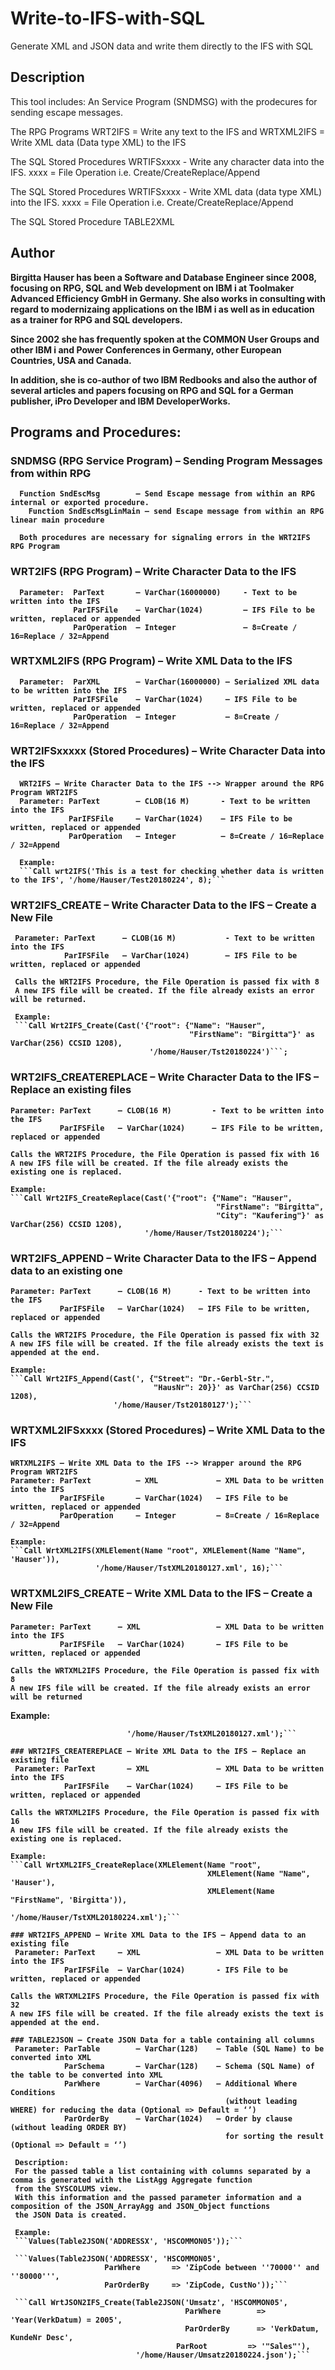 # Write-to-IFS-with-SQL
Generate XML and JSON data and write them directly to the IFS with SQL 

## Description
This tool includes: 
An Service Program (SNDMSG) with the prodecures for sending escape messages.

The RPG Programs WRT2IFS = Write any text to the IFS and
                 WRTXML2IFS = Write XML data (Data type XML) to the IFS

The SQL Stored Procedures WRTIFSxxxx - Write any character data into the IFS. 
xxxx = File Operation i.e. Create/CreateReplace/Append

The SQL Stored Procedures WRTIFSxxxx - Write XML data (data type XML) into the IFS. 
xxxx = File Operation i.e. Create/CreateReplace/Append

The SQL Stored Procedure TABLE2XML

## Author
<strong>Birgitta Hauser<strong> has been a Software and Database Engineer since 2008, focusing on RPG, SQL and Web development on IBM i at Toolmaker Advanced Efficiency GmbH in Germany. She also works in consulting with regard to modernizaing applications on the IBM i as well as in education as a trainer for RPG and SQL developers. 

Since 2002 she has frequently spoken at the COMMON User Groups and other IBM i and Power Conferences in Germany, other European Countries, USA and Canada. 

In addition, she is co-author of two IBM Redbooks and also the author of several articles and papers focusing on RPG and SQL for a German publisher, iPro Developer and IBM DeveloperWorks.

## Programs and Procedures:
### SNDMSG (RPG Service Program) – Sending Program Messages from within RPG
      Function SndEscMsg        – Send Escape message from within an RPG internal or exported procedure.
    	Function SndEscMsgLinMain – send Escape message from within an RPG linear main procedure
    
      Both procedures are necessary for signaling errors in the WRT2IFS RPG Program 

### WRT2IFS (RPG Program) – Write Character Data to the IFS
      Parameter:  ParText       – VarChar(16000000)     - Text to be written into the IFS
                  ParIFSFile    – VarChar(1024)         – IFS File to be written, replaced or appended
                  ParOperation  – Integer               – 8=Create / 16=Replace / 32=Append
                    
### WRTXML2IFS (RPG Program) – Write XML Data to the IFS
      Parameter:  ParXML        – VarChar(16000000) – Serialized XML data to be written into the IFS
                  ParIFSFile    – VarChar(1024)     – IFS File to be written, replaced or appended
                  ParOperation  – Integer           – 8=Create / 16=Replace / 32=Append

### WRT2IFSxxxxx (Stored Procedures) – Write Character Data into the IFS
      WRT2IFS – Write Character Data to the IFS --> Wrapper around the RPG Program WRT2IFS
      Parameter: ParText        – CLOB(16 M)       - Text to be written into the IFS
                 ParIFSFile     – VarChar(1024)    – IFS File to be written, replaced or appended
                 ParOperation   – Integer          – 8=Create / 16=Replace / 32=Append

      Example:  
      ```Call wrt2IFS('This is a test for checking whether data is written to the IFS', '/home/Hauser/Test20180224', 8);```

### WRT2IFS_CREATE – Write Character Data to the IFS – Create a New File
     Parameter: ParText      – CLOB(16 M)           - Text to be written into the IFS
                ParIFSFile   – VarChar(1024)        – IFS File to be written, replaced or appended
   
     Calls the WRT2IFS Procedure, the File Operation is passed fix with 8
     A new IFS file will be created. If the file already exists an error will be returned.

     Example: 
     ```Call Wrt2IFS_Create(Cast('{"root": {"Name": "Hauser", 
                                            "FirstName": "Birgitta"}' as VarChar(256) CCSID 1208), 
                                   '/home/Hauser/Tst20180224')```;

### WRT2IFS_CREATEREPLACE – Write Character Data to the IFS – Replace an existing files
    Parameter: ParText      – CLOB(16 M)         - Text to be written into the IFS
               ParIFSFile   – VarChar(1024)      – IFS File to be written, replaced or appended
   
    Calls the WRT2IFS Procedure, the File Operation is passed fix with 16
    A new IFS file will be created. If the file already exists the existing one is replaced.

    Example: 
    ```Call Wrt2IFS_CreateReplace(Cast('{"root": {"Name": "Hauser", 
                                                  "FirstName": "Birgitta", 
                                                  "City": "Kaufering"}' as VarChar(256) CCSID 1208), 
                                  '/home/Hauser/Tst20180224');```

### WRT2IFS_APPEND – Write Character Data to the IFS – Append data to an existing one
    Parameter: ParText      – CLOB(16 M)      - Text to be written into the IFS
               ParIFSFile   – VarChar(1024)   – IFS File to be written, replaced or appended
               
    Calls the WRT2IFS Procedure, the File Operation is passed fix with 32
    A new IFS file will be created. If the file already exists the text is appended at the end.

    Example: 
    ```Call Wrt2IFS_Append(Cast(', {"Street": "Dr.-Gerbl-Str.", 
                                    "HausNr": 20}}' as VarChar(256) CCSID 1208), 
                           '/home/Hauser/Tst20180127');```

### WRTXML2IFSxxxx (Stored Procedures) – Write XML Data to the IFS
    WRTXML2IFS – Write XML Data to the IFS --> Wrapper around the RPG Program WRT2IFS
   	Parameter: ParText          – XML             – XML Data to be written into the IFS
               ParIFSFile       – VarChar(1024)   – IFS File to be written, replaced or appended
               ParOperation     – Integer         – 8=Create / 16=Replace / 32=Append

    Example: 
    ```Call WrtXML2IFS(XMLElement(Name "root", XMLElement(Name "Name", 'Hauser')), 
                       '/home/Hauser/TstXML20180127.xml', 16);```

### WRTXML2IFS_CREATE – Write XML Data to the IFS – Create a New File
    Parameter: ParText      – XML                 – XML Data to be written into the IFS
               ParIFSFile   – VarChar(1024)       – IFS File to be written, replaced or appended
   
    Calls the WRTXML2IFS Procedure, the File Operation is passed fix with 8
    A new IFS file will be created. If the file already exists an error will be returned

   Example: 
   ```Call WrtXML2IFS_Create(XMLElement(Name "root", XMLElement(Name "Name", 'Hauser')), 
                             '/home/Hauser/TstXML20180127.xml');```

### WRT2IFS_CREATEREPLACE – Write XML Data to the IFS – Replace an existing file
  	Parameter: ParText       – XML               – XML Data to be written into the IFS
               ParIFSFile    – VarChar(1024)     – IFS File to be written, replaced or appended
   
   Calls the WRTXML2IFS Procedure, the File Operation is passed fix with 16
   A new IFS file will be created. If the file already exists the existing one is replaced.

   Example: 
   ```Call WrtXML2IFS_CreateReplace(XMLElement(Name "root", 
                                               XMLElement(Name "Name", 'Hauser'), 
                                               XMLElement(Name "FirstName", 'Birgitta')), 
                                    '/home/Hauser/TstXML20180224.xml');```

### WRT2IFS_APPEND – Write XML Data to the IFS – Append data to an existing file
    Parameter: ParText     – XML                 – XML Data to be written into the IFS
               ParIFSFile  – VarChar(1024)       - IFS File to be written, replaced or appended
   
   Calls the WRTXML2IFS Procedure, the File Operation is passed fix with 32
   A new IFS file will be created. If the file already exists the text is appended at the end.

### TABLE2JSON – Create JSON Data for a table containing all columns
    Parameter: ParTable        – VarChar(128)    – Table (SQL Name) to be converted into XML
               ParSchema       – VarChar(128)    – Schema (SQL Name) of  the table to be converted into XML
               ParWhere        – VarChar(4096)   – Additional Where Conditions 
                                                   (without leading WHERE) for reducing the data (Optional => Default = ‘’)
               ParOrderBy      – VarChar(1024)   – Order by clause (without leading ORDER BY) 
                                                   for sorting the result (Optional => Default = ‘’)
               
    Description:
    For the passed table a list containing with columns separated by a comma is generated with the ListAgg Aggregate function 
    from the SYSCOLUMS view.
    With this information and the passed parameter information and a composition of the JSON_ArrayAgg and JSON_Object functions
    the JSON Data is created.

    Example:             
    ```Values(Table2JSON('ADDRESSX', 'HSCOMMON05'));```    

    ```Values(Table2JSON('ADDRESSX', 'HSCOMMON05',
                        ParWhere       => 'ZipCode between ''70000'' and ''80000''',
                        ParOrderBy     => 'ZipCode, CustNo'));```   
 
    ```Call WrtJSON2IFS_Create(Table2JSON('Umsatz', 'HSCOMMON05', 
                                          ParWhere        => 'Year(VerkDatum) = 2005', 
                                          ParOrderBy      => 'VerkDatum, KundeNr Desc',
                                        ParRoot         => '"Sales"'),         
                               '/home/Hauser/Umsatz20180224.json');```             


